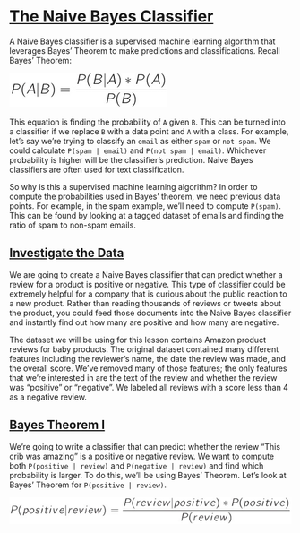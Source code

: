 # [The Naive Bayes Classifier](https://www.codecademy.com/paths/machine-learning/tracks/advanced-supervised-learning-skill-path/modules/naive-bayes-classifier-skill-path/lessons/naive-bayes-classifier/exercises/naive-bayes)

A Naive Bayes classifier is a supervised machine learning algorithm that leverages Bayes’ Theorem to make predictions and classifications. 
Recall Bayes’ Theorem:

![event A will happen, event B already happend](Bayes'_Theorem/images/a_will_happen_b_happend.jpg)

This equation is finding the probability of `A` given `B`. 
This can be turned into a classifier if we replace `B` with a data point and `A` with a class. 
For example, let’s say we’re trying to classify an `email` as either `spam` or `not spam`. 
We could calculate `P(spam | email)` and `P(not spam | email)`. 
Whichever probability is higher will be the classifier’s prediction. 
Naive Bayes classifiers are often used for text classification.

So why is this a supervised machine learning algorithm? 
In order to compute the probabilities used in Bayes’ theorem, we need previous data points. 
For example, in the spam example, we’ll need to compute `P(spam)`. 
This can be found by looking at a tagged dataset of emails and finding the ratio of spam to non-spam emails.

## [Investigate the Data](https://www.codecademy.com/paths/machine-learning/tracks/advanced-supervised-learning-skill-path/modules/naive-bayes-classifier-skill-path/lessons/naive-bayes-classifier/exercises/intro)

We are going to create a Naive Bayes classifier that can predict whether a review for a product is positive or negative. 
This type of classifier could be extremely helpful for a company that is curious about the public reaction to a new product. 
Rather than reading thousands of reviews or tweets about the product, you could feed those documents into the Naive Bayes classifier and instantly find out how many are positive and how many are negative.

The dataset we will be using for this lesson contains Amazon product reviews for baby products. 
The original dataset contained many different features including the reviewer’s name, the date the review was made, and the overall score. 
We’ve removed many of those features; the only features that we’re interested in are the text of the review and whether the review was “positive” or “negative”. 
We labeled all reviews with a score less than 4 as a negative review.

## [Bayes Theorem I](https://www.codecademy.com/paths/machine-learning/tracks/advanced-supervised-learning-skill-path/modules/naive-bayes-classifier-skill-path/lessons/naive-bayes-classifier/exercises/bayes-theorem-i)

We’re going to write a classifier that can predict whether the review “This crib was amazing” is a positive or negative review. 
We want to compute both `P(positive | review)` and `P(negative | review)` and find which probability is larger. 
To do this, we’ll be using Bayes’ Theorem. 
Let’s look at Bayes’ Theorem for `P(positive | review)`.

![is the review positive](Bayes'_Theorem/images/is_positive_review.jpg)








